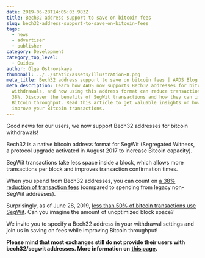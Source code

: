 ```yaml
---
date: 2019-06-28T14:05:03.983Z
title: Bech32 address support to save on bitcoin fees
slug: bech32-address-support-to-save-on-bitcoin-fees
tags:
  - news
  - advertiser
  - publisher
category: Development
category_top_level:
  - Guides
author: Olga Ostrovskaya
thumbnail: ../../static/assets/illustration-8.png
meta_title: Bech32 address support to save on bitcoin fees | AADS Blog
meta_description: Learn how AADS now supports Bech32 addresses for bitcoin
  withdrawals, and how using this address format can reduce transaction fees by
  38%. Discover the benefits of SegWit transactions and how they can improve
  Bitcoin throughput. Read this article to get valuable insights on how to
  improve your Bitcoin transactions.
---
```

Good news for our users, we now support Bech32 addresses for bitcoin withdrawals!

Bech32 is a native bitcoin address format for SegWit (Segregated Witness, a protocol upgrade activated in August 2017 to increase Bitcoin capacity).

SegWit transactions take less space inside a block, which allows more transactions per block and improves transaction confirmation times.

When you spend from Bech32 addresses, you can count on [a 38% reduction of transaction fees](https://blog.blockonomics.co/saving-transaction-fee-using-segwit-how-to-be-a-bitcoin-ninja-78d8416375db) (compared to spending from legacy non-SegWit addresses).

Surprisingly, as of June 28, 2019, [less than 50% of bitcoin transactions use SegWit](https://transactionfee.info/charts/payments/segwit). Can you imagine the amount of unoptimized block space?

We invite you to specify a Bech32 address in your withdrawal settings and join us in saving on fees while improving Bitcoin throughput!

**Please mind that most exchanges still do not provide their users with bech32/segwit addresses. More information on** [**this page**](https://en.bitcoin.it/wiki/Bech32_adoption)**.**
